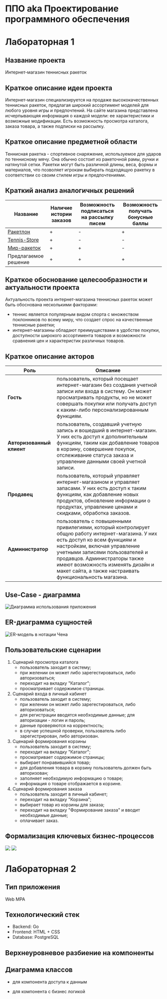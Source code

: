 # ППО aka Проектирование программного обеспечения

# Лабораторная 1

## Название проекта
Интернет-магазин теннисных ракеток

## Краткое описание идеи проекта
Интернет-магазин специализируется на продаже высококачественных теннисных ракеток, предлагая широкий ассортимент моделей для любого уровня игры и предпочтений. На сайте магазина представлена исчерпывающяя информация о каждой модели: ее характеристики и возможные модификации. Есть возможность просмотра каталога, заказа товара, а также подписки на рассылку.

## Краткое описание предметной области
Теннисная ракетка - спортивное снаряжение, используемое для ударов по теннисному мячу. Она обычно состоит из ракеточной рамы, ручки и натянутой сетки. Ракетки могут быть различной длины, веса, формы и материалов, что позволяет игрокам выбирать подходящую ракетку в соответствии со своим стилем игры и предпочтениями.

## Краткий анализ аналогичных решений
| Название | Наличие истории заказов | Возможность подписаться на рассылку писем | Возможность получать бонусные баллы | 
|-------------|---|---|---|
| [Ракетлон](https://racketlon.ru/)    | + | - | + |
| [Tennis-Store](https://tennis-store.ru/)| + | - | - |
| [Мир-ракеток](https://www.mirraketok.ru/) | + | + | - |
| Предлагаемое решение  | + | + | + |

## Краткое обоснование целесообразности и актуальности проекта
Актуальность проекта интернет-магазина теннисных ракеток может быть обоснована несколькими факторами:
- теннис является популярным видом спорта с множеством поклонников по всему миру, что создает спрос на качественные теннисные ракетки;
- интернет-магазины обладают преимуществами в удобстве покупки, доступности широкого ассортимента товаров и возможности сравнения цен и характеристик различных товаров.

## Краткое описание акторов
|Роль|Описание |
|--|--|
|**Гость**|пользователь, который посещает интернет-магазин без создания учетной записи или входа в систему. Он может просматривать продукты, но не может совершать покупки или получать доступ к каким-либо персонализированным функциям.|
|**Авторизованный клиент**|пользователь, создавший учетную запись и вошедший в интернет-магазин. У них есть доступ к дополнительным функциям, таким как добавление товаров в корзину, совершение покупок, отслеживание статуса заказа и управление данными своей учетной записи.|
|**Продавец**|пользователь, который управляет интернет-магазином и управляет запасами. У них есть доступ к таким функциям, как добавление новых продуктов, обновление информации о продуктах, управление ценами и скидками, обработка заказов.|
|**Администратор**|пользователь с повышенными привилегиями, который контролирует общую работу интернет-магазина. У них есть доступ ко всем функциям и настройкам, включая управление учетными записями пользователей и продавцов. Администраторы также имеют возможность изменять дизайн и макет сайта, а также настраивать функциональность магазина.|
   
## Use-Case - диаграмма
![Диаграмма использования приложения](./schemes/svg/use-case.svg) 

## ER-диаграмма сущностей
![ER-модель в нотации Чена](./schemes/svg/ER-roles.svg)  

## Пользовательские сценарии
1. Сценарий просмотра каталога
   - пользователь заходит в систему;
   - при желении он может либо зарегестироваться, либо авторизоваться;
   - переходит на вкладку "Каталог";
   - просматривает содержимое страницы.
2. Сценарий входа в личный кабинет
   - пользователь заходит в систему;
   - при желении он может либо зарегестироваться, либо авторизоваться;
   - для регистрации вводятся необходимые данные; для авторизации - логин и пароль;
   - данные проверяются на корректность;
   - в случае успешной проверки, пользователь либо зарегистрирован, либо авторизован.
3. Сценарий формирования корзины
   - пользователь заходит в систему;
   - переходит на вкладку "Каталог";
   - просматривает содержимое страницы;
   - выбирает понравившийся товар;
   - для добавления товара в корзину пользователь должен быть авторизован;
   - заполняет необходимую информацию о товаре;
   - информация о товаре отображается в корзине.
4. Сценарий формирования заказа
   - пользователь заходит в личный кабинет;
   - переходит на вкладку "Корзина";
   - выбирает товар из корзины для заказа;
   - переходит на вкладку "Формирование заказа" и вводит необходимые данные;
   - оплачивает заказ.

## Формализация ключевых бизнес-процессов
![](./schemes/svg/BPMN1.svg)
![](./schemes/svg/BPMN2.svg)  


# Лабораторная 2

## Тип приложения
Web MPA

## Технологический стек
- Backend: Go
- Frontend: HTML + CSS
- Database: PostgreSQL
  
## Верхнеуровневое разбиение на компоненты

## Диаграмма классов 
- для компонента доступа к данным
  
- для компонента с бизнес логикой